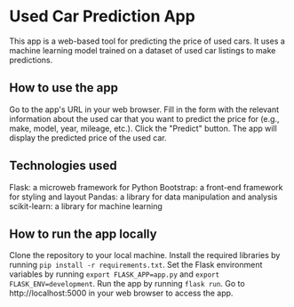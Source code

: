 # Used Car Prediction App
This app is a web-based tool for predicting the price of used cars. It uses a machine learning model trained on a dataset of used car listings to make predictions.

## How to use the app
Go to the app's URL in your web browser.
Fill in the form with the relevant information about the used car that you want to predict the price for (e.g., make, model, year, mileage, etc.).
Click the "Predict" button.
The app will display the predicted price of the used car.
## Technologies used
Flask: a microweb framework for Python
Bootstrap: a front-end framework for styling and layout
Pandas: a library for data manipulation and analysis
scikit-learn: a library for machine learning
## How to run the app locally
Clone the repository to your local machine.
Install the required libraries by running ```pip install -r requirements.txt```.
Set the Flask environment variables by running ```export FLASK_APP=app.py``` and ```export FLASK_ENV=development```.
Run the app by running ```flask run```.
Go to http://localhost:5000 in your web browser to access the app.

